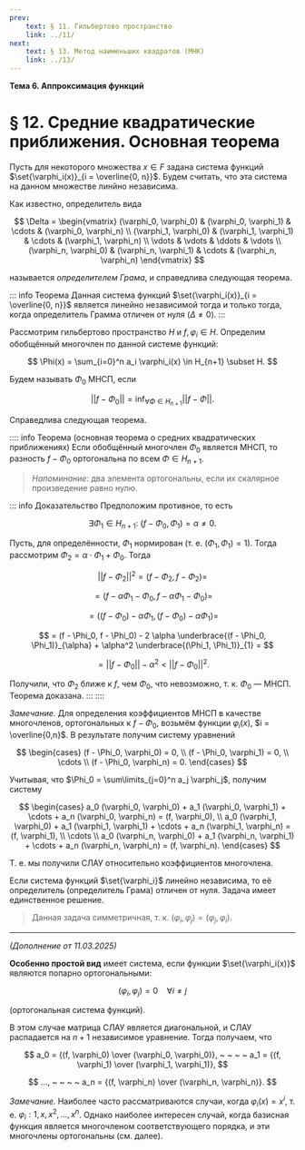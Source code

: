 ```yaml
---
prev:
    text: § 11. Гильбертово пространство
    link: ../11/
next:
    text: § 13. Метод наименьших квадратов (МНК)
    link: ../13/
---
```


**Тема 6. Аппроксимация функций**

# § 12. Средние квадратические приближения. Основная теорема

Пусть для некоторого множества $x \in F$ задана система функций $\set{\varphi_i(x)}_{i = \overline{0, n}}$. Будем считать, что эта система на данном множестве линйно независима.

Как известно, определитель вида

$$
\Delta =
\begin{vmatrix}
(\varphi_0, \varphi_0) & (\varphi_0, \varphi_1) & \cdots & (\varphi_0, \varphi_n) \\
(\varphi_1, \varphi_0) & (\varphi_1, \varphi_1) & \cdots & (\varphi_1, \varphi_n) \\
\vdots & \vdots & \ddots & \vdots \\
(\varphi_n, \varphi_0) & (\varphi_n, \varphi_1) & \cdots & (\varphi_n, \varphi_n)
\end{vmatrix}
$$

называется *определителем Грама*, и справедлива следующая теорема.

::: info Теорема
Данная система функций $\set{\varphi_i(x)}_{i = \overline{0, n}}$ является линейно независимой тогда и только тогда, когда определитель Грамма отличен от нуля ($\Delta \ne 0$).
:::

Рассмотрим гильбертово пространство $H$ и $f, \varphi_i \in H$. Определим обобщённый многочлен по данной системе функций:

$$
\Phi(x) = \sum_{i=0}^n a_i \varphi_i(x) \in H_{n+1} \subset H.
$$

Будем называть $\Phi_0$ МНСП, если

$$
||f - \Phi_0|| = \inf_{\forall \Phi \in H_{n+1}} ||f - \Phi||.
$$

Справедлива следующая теорема.

:::: info Теорема (основная теорема о средних квадратических приближениях)
Если обобщённый многочлен $\Phi_0$ является МНСП, то разность $f - \Phi_0$ ортогональна по всем $\Phi \in H_{n+1}$.

> *Напоминание:* два элемента ортогональны, если их скалярное произведение равно нулю.

::: info Доказательство
Предположим противное, то есть

$$
\exists \Phi_1 \in H_{n+1}: ~ (f - \Phi_0, \Phi_1) = \alpha \ne 0.
$$

Пусть, для определённости, $\Phi_1$ нормирован (т. е. $(\Phi_1, \Phi_1) = 1$). Тогда рассмотрим $\Phi_2 = \alpha \cdot \Phi_1 + \Phi_0$. Тогда

$$
||f - \Phi_2||^2 = (f - \Phi_2, f - \Phi_2) =
$$

$$
= (f - \alpha \Phi_1 - \Phi_0, f - \alpha \Phi _ 1 - \Phi_0) =
$$

$$
= \left( (f - \Phi_0) - \alpha \Phi_1, (f - \Phi_0) - \alpha \Phi_1 \right) =
$$

$$
= (f - \Phi_0, f - \Phi_0) - 2 \alpha \underbrace{(f - \Phi_0, \Phi_1)}_{\alpha} + \alpha^2 \underbrace{(\Phi_1, \Phi_1)}_{1} =
$$

$$
= ||f - \Phi_0|| - \alpha^2 < ||f - \Phi_0||^2.
$$

Получили, что $\Phi_2$ ближе к $f$, чем $\Phi_0$, что невозможно, т. к. $\Phi_0$ — МНСП. Теорема доказана.
:::
::::

*Замечание.* Для определения коэффициентов МНСП в качестве многочленов, ортогональных к $f - \Phi_0$, возьмём функции $\varphi_i(x)$, $i = \overline{0,n}$. В результате получим систему уравнений

$$
\begin{cases}
(f - \Phi_0, \varphi_0) = 0, \\
(f - \Phi_0, \varphi_1) = 0, \\
\cdots \\
(f - \Phi_0, \varphi_n) = 0.
\end{cases}
$$

Учитывая, что $\Phi_0 = \sum\limits_{j=0}^n a_j \varphi_j$, получим систему

$$
\begin{cases}
a_0 (\varphi_0, \varphi_0) + a_1 (\varphi_0, \varphi_1) + \cdots + a_n (\varphi_0, \varphi_n) = (f, \varphi_0), \\
a_0 (\varphi_1, \varphi_0) + a_1 (\varphi_1, \varphi_1) + \cdots + a_n (\varphi_1, \varphi_n) = (f, \varphi_1), \\
\cdots \\
a_0 (\varphi_n, \varphi_0) + a_1 (\varphi_n, \varphi_1) + \cdots + a_n (\varphi_n, \varphi_n) = (f, \varphi_n).
\end{cases}
$$

Т. е. мы получили СЛАУ относительно коэффициентов многочлена.

Если система функций $\set{\varphi_i}$ линейно независима, то её определитель (определитель Грама) отличен от нуля. Задача имеет единственное решение.

> Данная задача симметричная, т. к. $(\varphi_i, \varphi_j) = (\varphi_j, \varphi_i)$.

---

*(Дополнение от 11.03.2025)*

**Особенно простой вид** имеет система, если функции $\set{\varphi_i(x)}$ являются попарно ортогональными:

$$
(\varphi_i, \varphi_j) = 0 ~ ~ ~ ~ \forall i \ne j
$$

(ортогональная система функций).

В этом случае матрица СЛАУ является диагональной, и СЛАУ распадается на $n+1$ независимое уравнение. Тогда получаем, что

$$
a_0 = {(f, \varphi_0) \over (\varphi_0, \varphi_0)}, ~ ~ ~ ~
a_1 = {(f, \varphi_1) \over (\varphi_1, \varphi_1)},
$$

$$
..., ~ ~ ~ ~ a_n = {(f, \varphi_n) \over (\varphi_n, \varphi_n)}.
$$

*Замечание.* Наиболее часто рассматриваются случаи, когда $\varphi_i(x) = x^i$, т. е. $\varphi_i : 1, x, x^2, ..., x^n$. Однако наиболее интересен случай, когда базисная функция является многочленом соответствующего порядка, и эти многочлены ортогональны (см. далее).